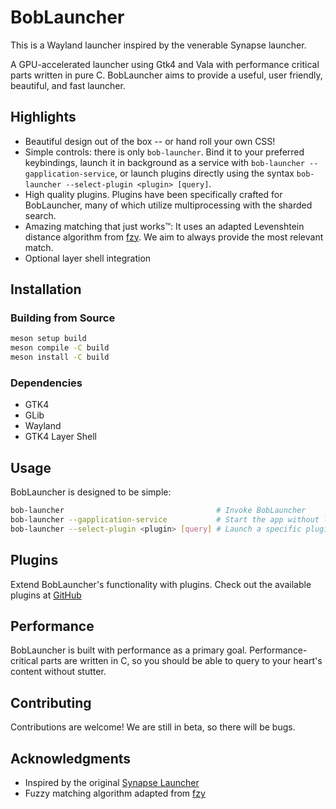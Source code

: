 # BobLauncher

This is a Wayland launcher inspired by the venerable Synapse launcher.

A GPU-accelerated launcher using Gtk4 and Vala with performance critical parts written in pure C. BobLauncher aims to provide a useful, user friendly, beautiful, and fast launcher.

## Highlights

- Beautiful design out of the box -- or hand roll your own CSS!
- Simple controls: there is only `bob-launcher`. Bind it to your preferred keybindings, launch it in background as a service with `bob-launcher --gapplication-service`, or launch plugins directly using the syntax `bob-launcher --select-plugin <plugin> [query]`.
- High quality plugins. Plugins have been specifically crafted for BobLauncher, many of which utilize multiprocessing with the sharded search.
- Amazing matching that just works™: It uses an adapted Levenshtein distance algorithm from [fzy](https://github.com/jhawthorn/fzy/blob/master/ALGORITHM.md). We aim to always provide the most relevant match.
- Optional layer shell integration

## Installation

### Building from Source

```bash
meson setup build
meson compile -C build
meson install -C build
```

### Dependencies

- GTK4
- GLib
- Wayland
- GTK4 Layer Shell

## Usage

BobLauncher is designed to be simple:

```bash
bob-launcher                                  # Invoke BobLauncher
bob-launcher --gapplication-service           # Start the app without launching the GUI
bob-launcher --select-plugin <plugin> [query] # Launch a specific plugin
```

## Plugins

Extend BobLauncher's functionality with plugins. Check out the available plugins at [GitHub](https://github.com/trbjo/bob-launcher-plugins)

## Performance

BobLauncher is built with performance as a primary goal. Performance-critical parts are written in C, so you should be able to query to your heart's content without stutter.

## Contributing

Contributions are welcome! We are still in beta, so there will be bugs.

## Acknowledgments

- Inspired by the original [Synapse Launcher](https://launchpad.net/synapse-project)
- Fuzzy matching algorithm adapted from [fzy](https://github.com/jhawthorn/fzy)
